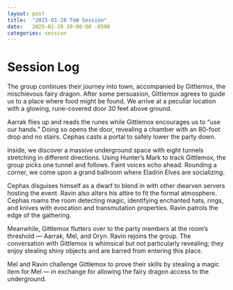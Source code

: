 ```yaml
---
layout: post
title:  "2025-01-28 ToW Session"
date:   2025-01-28 20:00:00 -0500
categories: session
---
```


# Session Log
The group continues their journey into town, accompanied by Gittlemox, the mischievous fairy dragon. After some persuasion, Gittlemox agrees to guide us to a place where food might be found. We arrive at a peculiar location with a glowing, rune-covered door 30 feet above ground.

Aarrak flies up and reads the runes while Gittlemox encourages us to “use our hands.” Doing so opens the door, revealing a chamber with an 80-foot drop and no stairs. Cephas casts a portal to safely lower the party down.

Inside, we discover a massive underground space with eight tunnels stretching in different directions. Using Hunter’s Mark to track Gittlemox, the group picks one tunnel and follows. Faint voices echo ahead. Rounding a corner, we come upon a grand ballroom where Eladrin Elves are socializing.

Cephas disguises himself as a dwarf to blend in with other dwarven servers hosting the event. Ravin also alters his attire to fit the formal atmosphere. Cephas roams the room detecting magic, identifying enchanted hats, rings, and knives with evocation and transmutation properties. Ravin patrols the edge of the gathering.

Meanwhile, Gittlemox flutters over to the party members at the room’s threshold — Aarrak, Mel, and Oryn. Ravin rejoins the group. The conversation with Gittlemox is whimsical but not particularly revealing; they enjoy stealing shiny objects and are barred from entering this place.

Mel and Ravin challenge Gittlemox to prove their skills by stealing a magic item for Mel — in exchange for allowing the fairy dragon access to the underground.
